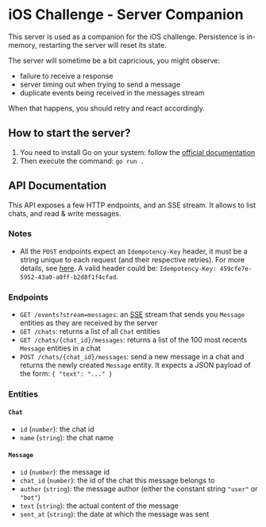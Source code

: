 # iOS Challenge - Server Companion

This server is used as a companion for the iOS challenge. Persistence is
in-memory, restarting the server will reset its state.

The server will sometime be a bit capricious, you might observe:
- failure to receive a response
- server timing out when trying to send a message
- duplicate events being received in the messages stream

When that happens, you should retry and react accordingly.

## How to start the server?

1. You need to install Go on your system: follow the [official documentation](https://go.dev/doc/install)
2. Then execute the command: `go run .`

## API Documentation

This API exposes a few HTTP endpoints, and an SSE stream. It allows to list
chats, and read & write messages.

### Notes

- All the `POST` endpoints expect an `Idempotency-Key` header, it must be a string
  unique to each request (and their respective retries). For more details, see
  [here](https://stripe.com/docs/api/idempotent_requests). A valid header could
  be: `Idempotency-Key: 459cfe7e-5952-43a0-a0ff-b2d8f1f4cfad`.

### Endpoints

- `GET /events?stream=messages`: an [SSE](https://en.wikipedia.org/wiki/Server-sent_events) stream that sends you `Message` entities as they are received by the server
- `GET /chats`: returns a list of all `Chat` entities
- `GET /chats/{chat_id}/messages`: returns a list of the 100 most recents `Message` entities in a chat
- `POST /chats/{chat_id}/messages`: send a new message in a chat and returns
  the newly created `Message` entity. It expects a JSON payload of the form: `{ "text":
  "..." }`

### Entities

#### `Chat`
- `id` (`number`): the chat id
- `name` (`string`): the chat name

#### `Message`
- `id` (`number`): the message id
- `chat_id` (`number`): the id of the chat this message belongs to
- `author` (`string`): the message author (either the constant string `"user"` or `"bot"`)
- `text` (`string`): the actual content of the message
- `sent_at` (`string`): the date at which the message was sent
